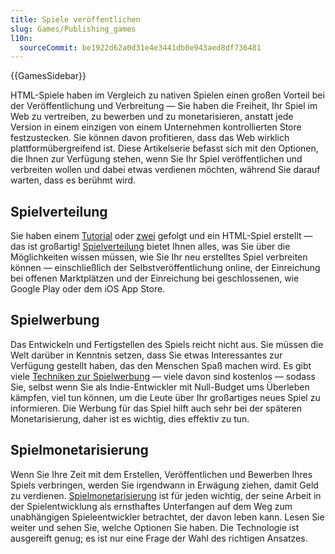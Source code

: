 ```yaml
---
title: Spiele veröffentlichen
slug: Games/Publishing_games
l10n:
  sourceCommit: be1922d62a0d31e4e3441db0e943aed8df736481
---
```


{{GamesSidebar}}

HTML-Spiele haben im Vergleich zu nativen Spielen einen großen Vorteil bei der Veröffentlichung und Verbreitung — Sie haben die Freiheit, Ihr Spiel im Web zu vertreiben, zu bewerben und zu monetarisieren, anstatt jede Version in einem einzigen von einem Unternehmen kontrollierten Store festzustecken. Sie können davon profitieren, dass das Web wirklich plattformübergreifend ist. Diese Artikelserie befasst sich mit den Optionen, die Ihnen zur Verfügung stehen, wenn Sie Ihr Spiel veröffentlichen und verbreiten wollen und dabei etwas verdienen möchten, während Sie darauf warten, dass es berühmt wird.

## Spielverteilung

Sie haben einem [Tutorial](/de/docs/Games/Tutorials/2D_Breakout_game_pure_JavaScript) oder [zwei](/de/docs/Games/Tutorials/2D_breakout_game_Phaser) gefolgt und ein HTML-Spiel erstellt — das ist großartig! [Spielverteilung](/de/docs/Games/Publishing_games/Game_distribution) bietet Ihnen alles, was Sie über die Möglichkeiten wissen müssen, wie Sie Ihr neu erstelltes Spiel verbreiten können — einschließlich der Selbstveröffentlichung online, der Einreichung bei offenen Marktplätzen und der Einreichung bei geschlossenen, wie Google Play oder dem iOS App Store.

## Spielwerbung

Das Entwickeln und Fertigstellen des Spiels reicht nicht aus. Sie müssen die Welt darüber in Kenntnis setzen, dass Sie etwas Interessantes zur Verfügung gestellt haben, das den Menschen Spaß machen wird. Es gibt viele [Techniken zur Spielwerbung](/de/docs/Games/Publishing_games/Game_promotion) — viele davon sind kostenlos — sodass Sie, selbst wenn Sie als Indie-Entwickler mit Null-Budget ums Überleben kämpfen, viel tun können, um die Leute über Ihr großartiges neues Spiel zu informieren. Die Werbung für das Spiel hilft auch sehr bei der späteren Monetarisierung, daher ist es wichtig, dies effektiv zu tun.

## Spielmonetarisierung

Wenn Sie Ihre Zeit mit dem Erstellen, Veröffentlichen und Bewerben Ihres Spiels verbringen, werden Sie irgendwann in Erwägung ziehen, damit Geld zu verdienen. [Spielmonetarisierung](/de/docs/Games/Publishing_games/Game_monetization) ist für jeden wichtig, der seine Arbeit in der Spielentwicklung als ernsthaftes Unterfangen auf dem Weg zum unabhängigen Spieleentwickler betrachtet, der davon leben kann. Lesen Sie weiter und sehen Sie, welche Optionen Sie haben. Die Technologie ist ausgereift genug; es ist nur eine Frage der Wahl des richtigen Ansatzes.
